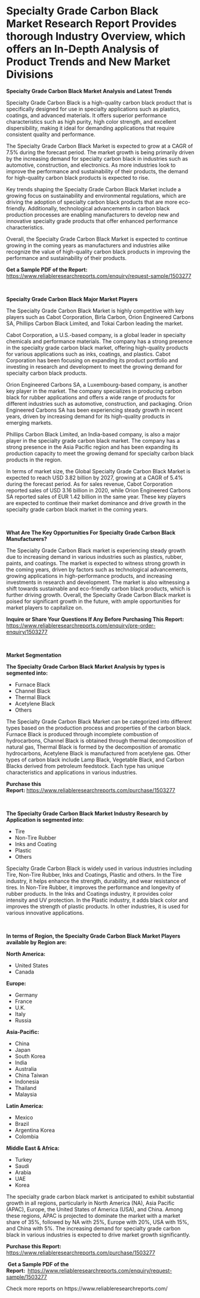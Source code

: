 <p><h1>Specialty Grade Carbon Black Market Research Report Provides thorough Industry Overview, which offers an In-Depth Analysis of Product Trends and New Market Divisions</h1></p><p><strong>Specialty Grade Carbon Black Market Analysis and Latest Trends</strong></p>
<p><p>Specialty Grade Carbon Black is a high-quality carbon black product that is specifically designed for use in specialty applications such as plastics, coatings, and advanced materials. It offers superior performance characteristics such as high purity, high color strength, and excellent dispersibility, making it ideal for demanding applications that require consistent quality and performance.</p><p>The Specialty Grade Carbon Black Market is expected to grow at a CAGR of 7.5% during the forecast period. The market growth is being primarily driven by the increasing demand for specialty carbon black in industries such as automotive, construction, and electronics. As more industries look to improve the performance and sustainability of their products, the demand for high-quality carbon black products is expected to rise.</p><p>Key trends shaping the Specialty Grade Carbon Black Market include a growing focus on sustainability and environmental regulations, which are driving the adoption of specialty carbon black products that are more eco-friendly. Additionally, technological advancements in carbon black production processes are enabling manufacturers to develop new and innovative specialty grade products that offer enhanced performance characteristics.</p><p>Overall, the Specialty Grade Carbon Black Market is expected to continue growing in the coming years as manufacturers and industries alike recognize the value of high-quality carbon black products in improving the performance and sustainability of their products.</p></p>
<p><strong>Get a Sample PDF of the Report:&nbsp;</strong> <a href="https://www.reliableresearchreports.com/enquiry/request-sample/1503277">https://www.reliableresearchreports.com/enquiry/request-sample/1503277</a></p>
<p>&nbsp;</p>
<p><strong>Specialty Grade Carbon Black Major Market Players</strong></p>
<p><p>The Specialty Grade Carbon Black Market is highly competitive with key players such as Cabot Corporation, Birla Carbon, Orion Engineered Carbons SA, Phillips Carbon Black Limited, and Tokai Carbon leading the market. </p><p>Cabot Corporation, a U.S.-based company, is a global leader in specialty chemicals and performance materials. The company has a strong presence in the specialty grade carbon black market, offering high-quality products for various applications such as inks, coatings, and plastics. Cabot Corporation has been focusing on expanding its product portfolio and investing in research and development to meet the growing demand for specialty carbon black products.</p><p>Orion Engineered Carbons SA, a Luxembourg-based company, is another key player in the market. The company specializes in producing carbon black for rubber applications and offers a wide range of products for different industries such as automotive, construction, and packaging. Orion Engineered Carbons SA has been experiencing steady growth in recent years, driven by increasing demand for its high-quality products in emerging markets.</p><p>Phillips Carbon Black Limited, an India-based company, is also a major player in the specialty grade carbon black market. The company has a strong presence in the Asia Pacific region and has been expanding its production capacity to meet the growing demand for specialty carbon black products in the region.</p><p>In terms of market size, the Global Specialty Grade Carbon Black Market is expected to reach USD 3.82 billion by 2027, growing at a CAGR of 5.4% during the forecast period. As for sales revenue, Cabot Corporation reported sales of USD 3.16 billion in 2020, while Orion Engineered Carbons SA reported sales of EUR 1.42 billion in the same year. These key players are expected to continue their market dominance and drive growth in the specialty grade carbon black market in the coming years.</p></p>
<p>&nbsp;</p>
<p><strong>What Are The Key Opportunities For Specialty Grade Carbon Black Manufacturers?</strong></p>
<p><p>The Specialty Grade Carbon Black market is experiencing steady growth due to increasing demand in various industries such as plastics, rubber, paints, and coatings. The market is expected to witness strong growth in the coming years, driven by factors such as technological advancements, growing applications in high-performance products, and increasing investments in research and development. The market is also witnessing a shift towards sustainable and eco-friendly carbon black products, which is further driving growth. Overall, the Specialty Grade Carbon Black market is poised for significant growth in the future, with ample opportunities for market players to capitalize on.</p></p>
<p><strong>Inquire or Share Your Questions If Any Before Purchasing This Report:</strong> <a href="https://www.reliableresearchreports.com/enquiry/pre-order-enquiry/1503277">https://www.reliableresearchreports.com/enquiry/pre-order-enquiry/1503277</a></p>
<p>&nbsp;</p>
<p><strong>Market Segmentation</strong></p>
<p><strong>The Specialty Grade Carbon Black Market Analysis by types is segmented into:</strong></p>
<p><ul><li>Furnace Black</li><li>Channel Black</li><li>Thermal Black</li><li>Acetylene Black</li><li>Others</li></ul></p>
<p><p>The Specialty Grade Carbon Black Market can be categorized into different types based on the production process and properties of the carbon black. Furnace Black is produced through incomplete combustion of hydrocarbons, Channel Black is obtained through thermal decomposition of natural gas, Thermal Black is formed by the decomposition of aromatic hydrocarbons, Acetylene Black is manufactured from acetylene gas. Other types of carbon black include Lamp Black, Vegetable Black, and Carbon Blacks derived from petroleum feedstock. Each type has unique characteristics and applications in various industries.</p></p>
<p><strong>Purchase this Report:&nbsp;</strong><a href="https://www.reliableresearchreports.com/purchase/1503277">https://www.reliableresearchreports.com/purchase/1503277</a></p>
<p>&nbsp;</p>
<p><strong>The Specialty Grade Carbon Black Market Industry Research by Application is segmented into:</strong></p>
<p><ul><li>Tire</li><li>Non-Tire Rubber</li><li>Inks and Coating</li><li>Plastic</li><li>Others</li></ul></p>
<p><p>Specialty Grade Carbon Black is widely used in various industries including Tire, Non-Tire Rubber, Inks and Coatings, Plastic and others. In the Tire industry, it helps enhance the strength, durability, and wear resistance of tires. In Non-Tire Rubber, it improves the performance and longevity of rubber products. In the Inks and Coatings industry, it provides color intensity and UV protection. In the Plastic industry, it adds black color and improves the strength of plastic products. In other industries, it is used for various innovative applications.</p></p>
<p>&nbsp;</p>
<p><strong>In terms of Region, the Specialty Grade Carbon Black Market Players available by Region are:</strong></p>
<p>
    <p> <strong> North America: </strong>
        <ul>
            <li>United States</li>
            <li>Canada</li>
        </ul>
        </p> 
    <p> <strong> Europe: </strong>
        <ul>
            <li>Germany</li>
            <li>France</li>
            <li>U.K.</li>
            <li>Italy</li>
            <li>Russia</li>
        </ul>
        </p> 
    <p> <strong> Asia-Pacific: </strong>
        <ul>
            <li>China</li>
            <li>Japan</li>
            <li>South Korea</li>
            <li>India</li>
            <li>Australia</li>
            <li>China Taiwan</li>
            <li>Indonesia</li>
            <li>Thailand</li>
            <li>Malaysia</li>
        </ul>
        </p> 
    <p> <strong> Latin America: </strong>
        <ul>
            <li>Mexico</li>
            <li>Brazil</li>
            <li>Argentina Korea</li>
            <li>Colombia</li>
        </ul>
        </p> 
    <p> <strong> Middle East & Africa: </strong>
        <ul>
            <li>Turkey</li>
            <li>Saudi</li>
            <li>Arabia</li>
            <li>UAE</li>
            <li>Korea</li>
        </ul>
    </p>
    </p>
<p><p>The specialty grade carbon black market is anticipated to exhibit substantial growth in all regions, particularly in North America (NA), Asia Pacific (APAC), Europe, the United States of America (USA), and China. Among these regions, APAC is projected to dominate the market with a market share of 35%, followed by NA with 25%, Europe with 20%, USA with 15%, and China with 5%. The increasing demand for specialty grade carbon black in various industries is expected to drive market growth significantly.</p></p>
<p><strong>Purchase this Report: </strong><a href="https://www.reliableresearchreports.com/purchase/1503277">https://www.reliableresearchreports.com/purchase/1503277</a></p>
<p>&nbsp;<strong>Get a Sample PDF of the Report:&nbsp;&nbsp;</strong><a href="https://www.reliableresearchreports.com/enquiry/request-sample/1503277">https://www.reliableresearchreports.com/enquiry/request-sample/1503277</a></p>
<p><strong></strong></p>
<p>Check more reports on https://www.reliableresearchreports.com/</p>